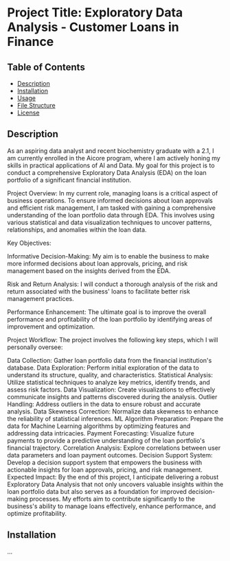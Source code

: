 # Project Title: Exploratory Data Analysis - Customer Loans in Finance

## Table of Contents
- [Description](#description)
- [Installation](#installation)
- [Usage](#usage)
- [File Structure](#file-structure)
- [License](#license)

## Description
As an aspiring data analyst and recent biochemistry graduate with a 2.1, I am currently enrolled in the Aicore program, where I am actively honing my skills in practical applications of AI and Data. My goal for this project is to conduct a comprehensive Exploratory Data Analysis (EDA) on the loan portfolio of a significant financial institution.

Project Overview:
In my current role, managing loans is a critical aspect of business operations. To ensure informed decisions about loan approvals and efficient risk management, I am tasked with gaining a comprehensive understanding of the loan portfolio data through EDA. This involves using various statistical and data visualization techniques to uncover patterns, relationships, and anomalies within the loan data.

Key Objectives:

Informative Decision-Making: My aim is to enable the business to make more informed decisions about loan approvals, pricing, and risk management based on the insights derived from the EDA.

Risk and Return Analysis: I will conduct a thorough analysis of the risk and return associated with the business' loans to facilitate better risk management practices.

Performance Enhancement: The ultimate goal is to improve the overall performance and profitability of the loan portfolio by identifying areas of improvement and optimization.

Project Workflow:
The project involves the following key steps, which I will personally oversee:

Data Collection: Gather loan portfolio data from the financial institution's database.
Data Exploration: Perform initial exploration of the data to understand its structure, quality, and characteristics.
Statistical Analysis: Utilize statistical techniques to analyze key metrics, identify trends, and assess risk factors.
Data Visualization: Create visualizations to effectively communicate insights and patterns discovered during the analysis.
Outlier Handling: Address outliers in the data to ensure robust and accurate analysis.
Data Skewness Correction: Normalize data skewness to enhance the reliability of statistical inferences.
ML Algorithm Preparation: Prepare the data for Machine Learning algorithms by optimizing features and addressing data intricacies.
Payment Forecasting: Visualize future payments to provide a predictive understanding of the loan portfolio's financial trajectory.
Correlation Analysis: Explore correlations between user data parameters and loan payment outcomes.
Decision Support System: Develop a decision support system that empowers the business with actionable insights for loan approvals, pricing, and risk management.
Expected Impact:
By the end of this project, I anticipate delivering a robust Exploratory Data Analysis that not only uncovers valuable insights within the loan portfolio data but also serves as a foundation for improved decision-making processes. My efforts aim to contribute significantly to the business's ability to manage loans effectively, enhance performance, and optimize profitability.

## Installation
...